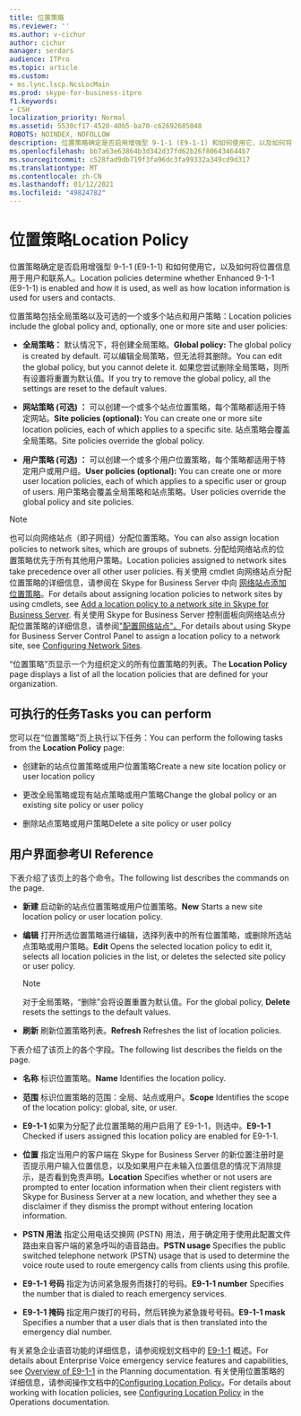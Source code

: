 ```yaml
---
title: 位置策略
ms.reviewer: ''
ms.author: v-cichur
author: cichur
manager: serdars
audience: ITPro
ms.topic: article
ms.custom:
- ms.lync.lscp.NcsLocMain
ms.prod: skype-for-business-itpro
f1.keywords:
- CSH
localization_priority: Normal
ms.assetid: 5530cf17-4520-40b5-ba70-c62692685048
ROBOTS: NOINDEX, NOFOLLOW
description: 位置策略确定是否启用增强型 9-1-1 (E9-1-1) 和如何使用它，以及如何将位置信息用于用户和联系人。
ms.openlocfilehash: bb7a63e63864b3d342d37fd62b26f806434644b7
ms.sourcegitcommit: c528fad9db719f3fa96dc3fa99332a349cd9d317
ms.translationtype: MT
ms.contentlocale: zh-CN
ms.lasthandoff: 01/12/2021
ms.locfileid: "49824782"
---
```

# <a name="location-policy"></a><span data-ttu-id="94d41-103">位置策略</span><span class="sxs-lookup"><span data-stu-id="94d41-103">Location Policy</span></span>

<span data-ttu-id="94d41-104">位置策略确定是否启用增强型 9-1-1 (E9-1-1) 和如何使用它，以及如何将位置信息用于用户和联系人。</span><span class="sxs-lookup"><span data-stu-id="94d41-104">Location policies determine whether Enhanced 9-1-1 (E9-1-1) is enabled and how it is used, as well as how location information is used for users and contacts.</span></span>

<span data-ttu-id="94d41-105">位置策略包括全局策略以及可选的一个或多个站点和用户策略：</span><span class="sxs-lookup"><span data-stu-id="94d41-105">Location policies include the global policy and, optionally, one or more site and user policies:</span></span>

- <span data-ttu-id="94d41-106">**全局策略：** 默认情况下，将创建全局策略。</span><span class="sxs-lookup"><span data-stu-id="94d41-106">**Global policy:** The global policy is created by default.</span></span> <span data-ttu-id="94d41-107">可以编辑全局策略，但无法将其删除。</span><span class="sxs-lookup"><span data-stu-id="94d41-107">You can edit the global policy, but you cannot delete it.</span></span> <span data-ttu-id="94d41-108">如果您尝试删除全局策略，则所有设置将重置为默认值。</span><span class="sxs-lookup"><span data-stu-id="94d41-108">If you try to remove the global policy, all the settings are reset to the default values.</span></span>

- <span data-ttu-id="94d41-109">**网站策略 (可选) ：** 可以创建一个或多个站点位置策略，每个策略都适用于特定网站。</span><span class="sxs-lookup"><span data-stu-id="94d41-109">**Site policies (optional):** You can create one or more site location policies, each of which applies to a specific site.</span></span> <span data-ttu-id="94d41-110">站点策略会覆盖全局策略。</span><span class="sxs-lookup"><span data-stu-id="94d41-110">Site policies override the global policy.</span></span>

- <span data-ttu-id="94d41-111">**用户策略 (可选) ：** 可以创建一个或多个用户位置策略，每个策略都适用于特定用户或用户组。</span><span class="sxs-lookup"><span data-stu-id="94d41-111">**User policies (optional):** You can create one or more user location policies, each of which applies to a specific user or group of users.</span></span> <span data-ttu-id="94d41-112">用户策略会覆盖全局策略和站点策略。</span><span class="sxs-lookup"><span data-stu-id="94d41-112">User policies override the global policy and site policies.</span></span>

> [!NOTE]
> <span data-ttu-id="94d41-113">也可以向网络站点（即子网组）分配位置策略。</span><span class="sxs-lookup"><span data-stu-id="94d41-113">You can also assign location policies to network sites, which are groups of subnets.</span></span> <span data-ttu-id="94d41-114">分配给网络站点的位置策略优先于所有其他用户策略。</span><span class="sxs-lookup"><span data-stu-id="94d41-114">Location policies assigned to network sites take precedence over all other user policies.</span></span> <span data-ttu-id="94d41-115">有关使用 cmdlet 向网络站点分配位置策略的详细信息，请参阅在 Skype for Business Server 中向 [网络站点添加位置策略](../../../deploy/deploy-enterprise-voice/add-a-location-policy-to-a-network-site.md)。</span><span class="sxs-lookup"><span data-stu-id="94d41-115">For details about assigning location policies to network sites by using cmdlets, see [Add a location policy to a network site in Skype for Business Server](../../../deploy/deploy-enterprise-voice/add-a-location-policy-to-a-network-site.md).</span></span> <span data-ttu-id="94d41-116">有关使用 Skype for Business Server 控制面板向网络站点分配位置策略的详细信息，请参阅["配置网络站点"。](https://technet.microsoft.com/library/358aa08a-c5bc-45fc-8017-19e6202f88c5.aspx)</span><span class="sxs-lookup"><span data-stu-id="94d41-116">For details about using Skype for Business Server Control Panel to assign a location policy to a network site, see [Configuring Network Sites](https://technet.microsoft.com/library/358aa08a-c5bc-45fc-8017-19e6202f88c5.aspx).</span></span>

<span data-ttu-id="94d41-117">“位置策略”页显示一个为组织定义的所有位置策略的列表。</span><span class="sxs-lookup"><span data-stu-id="94d41-117">The **Location Policy** page displays a list of all the location policies that are defined for your organization.</span></span>

## <a name="tasks-you-can-perform"></a><span data-ttu-id="94d41-118">可执行的任务</span><span class="sxs-lookup"><span data-stu-id="94d41-118">Tasks you can perform</span></span>

<span data-ttu-id="94d41-119">您可以在“位置策略”页上执行以下任务：</span><span class="sxs-lookup"><span data-stu-id="94d41-119">You can perform the following tasks from the **Location Policy** page:</span></span>

- <span data-ttu-id="94d41-120">创建新的站点位置策略或用户位置策略</span><span class="sxs-lookup"><span data-stu-id="94d41-120">Create a new site location policy or user location policy</span></span>

- <span data-ttu-id="94d41-121">更改全局策略或现有站点策略或用户策略</span><span class="sxs-lookup"><span data-stu-id="94d41-121">Change the global policy or an existing site policy or user policy</span></span>

- <span data-ttu-id="94d41-122">删除站点策略或用户策略</span><span class="sxs-lookup"><span data-stu-id="94d41-122">Delete a site policy or user policy</span></span>

## <a name="ui-reference"></a><span data-ttu-id="94d41-123">用户界面参考</span><span class="sxs-lookup"><span data-stu-id="94d41-123">UI Reference</span></span>

<span data-ttu-id="94d41-124">下表介绍了该页上的各个命令。</span><span class="sxs-lookup"><span data-stu-id="94d41-124">The following list describes the commands on the page.</span></span>

- <span data-ttu-id="94d41-125">**新建** 启动新的站点位置策略或用户位置策略。</span><span class="sxs-lookup"><span data-stu-id="94d41-125">**New** Starts a new site location policy or user location policy.</span></span>

- <span data-ttu-id="94d41-126">**编辑** 打开所选位置策略进行编辑，选择列表中的所有位置策略，或删除所选站点策略或用户策略。</span><span class="sxs-lookup"><span data-stu-id="94d41-126">**Edit** Opens the selected location policy to edit it, selects all location policies in the list, or deletes the selected site policy or user policy.</span></span>

    > [!NOTE]
    > <span data-ttu-id="94d41-127">对于全局策略，“删除”会将设置重置为默认值。</span><span class="sxs-lookup"><span data-stu-id="94d41-127">For the global policy, **Delete** resets the settings to the default values.</span></span>

- <span data-ttu-id="94d41-128">**刷新** 刷新位置策略列表。</span><span class="sxs-lookup"><span data-stu-id="94d41-128">**Refresh** Refreshes the list of location policies.</span></span>

<span data-ttu-id="94d41-129">下表介绍了该页上的各个字段。</span><span class="sxs-lookup"><span data-stu-id="94d41-129">The following list describes the fields on the page.</span></span>

- <span data-ttu-id="94d41-130">**名称** 标识位置策略。</span><span class="sxs-lookup"><span data-stu-id="94d41-130">**Name** Identifies the location policy.</span></span>

- <span data-ttu-id="94d41-131">**范围** 标识位置策略的范围：全局、站点或用户。</span><span class="sxs-lookup"><span data-stu-id="94d41-131">**Scope** Identifies the scope of the location policy: global, site, or user.</span></span>

- <span data-ttu-id="94d41-132">**E9-1-1** 如果为分配了此位置策略的用户启用了 E9-1-1，则选中。</span><span class="sxs-lookup"><span data-stu-id="94d41-132">**E9-1-1** Checked if users assigned this location policy are enabled for E9-1-1.</span></span>

- <span data-ttu-id="94d41-133">**位置** 指定当用户的客户端在 Skype for Business Server 的新位置注册时是否提示用户输入位置信息，以及如果用户在未输入位置信息的情况下消除提示，是否看到免责声明。</span><span class="sxs-lookup"><span data-stu-id="94d41-133">**Location** Specifies whether or not users are prompted to enter location information when their client registers with Skype for Business Server at a new location, and whether they see a disclaimer if they dismiss the prompt without entering location information.</span></span>

- <span data-ttu-id="94d41-134">**PSTN 用法** 指定公用电话交换网 (PSTN) 用法，用于确定用于使用此配置文件路由来自客户端的紧急呼叫的语音路由。</span><span class="sxs-lookup"><span data-stu-id="94d41-134">**PSTN usage** Specifies the public switched telephone network (PSTN) usage that is used to determine the voice route used to route emergency calls from clients using this profile.</span></span>

- <span data-ttu-id="94d41-135">**E9-1-1 号码** 指定为访问紧急服务而拨打的号码。</span><span class="sxs-lookup"><span data-stu-id="94d41-135">**E9-1-1 number** Specifies the number that is dialed to reach emergency services.</span></span>

- <span data-ttu-id="94d41-136">**E9-1-1 掩码** 指定用户拨打的号码，然后转换为紧急拨号号码。</span><span class="sxs-lookup"><span data-stu-id="94d41-136">**E9-1-1 mask** Specifies a number that a user dials that is then translated into the emergency dial number.</span></span>

<span data-ttu-id="94d41-137">有关紧急企业语音功能的详细信息，请参阅规划文档中的 [E9-1-1](https://technet.microsoft.com/library/c01e6774-bc9f-4c5b-a60b-478b7317b2b7.aspx) 概述。</span><span class="sxs-lookup"><span data-stu-id="94d41-137">For details about Enterprise Voice emergency service features and capabilities, see [Overview of E9-1-1](https://technet.microsoft.com/library/c01e6774-bc9f-4c5b-a60b-478b7317b2b7.aspx) in the Planning documentation.</span></span> <span data-ttu-id="94d41-138">有关使用位置策略的详细信息，请参阅操作文档中的[Configuring Location Policy](https://technet.microsoft.com/library/14e41bcb-ea0a-49c2-99b3-1f61fc34416d.aspx)。</span><span class="sxs-lookup"><span data-stu-id="94d41-138">For details about working with location policies, see [Configuring Location Policy](https://technet.microsoft.com/library/14e41bcb-ea0a-49c2-99b3-1f61fc34416d.aspx) in the Operations documentation.</span></span>


